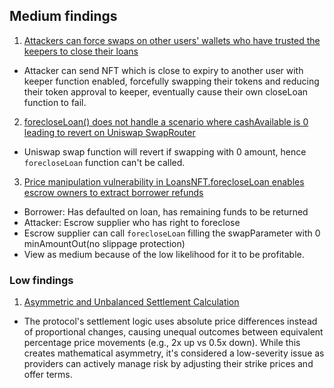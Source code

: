 ## Medium findings

1. [Attackers can force swaps on other users' wallets who have trusted the keepers to close their loans](https://cantina.xyz/code/050711ca-a6d1-4fdd-9f94-3816233c1bd5/findings/294)

- Attacker can send NFT which is close to expiry to another user with keeper function enabled, forcefully swapping their tokens and reducing their token approval to keeper, eventually cause their own closeLoan function to fail.

2. [forecloseLoan() does not handle a scenario where cashAvailable is 0 leading to revert on Uniswap SwapRouter](https://cantina.xyz/code/050711ca-a6d1-4fdd-9f94-3816233c1bd5/findings/182)

- Uniswap swap function will revert if swapping with 0 amount, hence `forecloseLoan` function can't be called.

3. [Price manipulation vulnerability in LoansNFT.forecloseLoan enables escrow owners to extract borrower refunds](https://cantina.xyz/code/050711ca-a6d1-4fdd-9f94-3816233c1bd5/findings/81)

- Borrower: Has defaulted on loan, has remaining funds to be returned
- Attacker: Escrow supplier who has right to foreclose
- Escrow supplier can call `forecloseLoan` filling the swapParameter with 0 minAmountOut(no slippage protection)
- View as medium because of the low likelihood for it to be profitable.

### Low findings

1. [Asymmetric and Unbalanced Settlement Calculation](https://cantina.xyz/code/050711ca-a6d1-4fdd-9f94-3816233c1bd5/findings/343)

- The protocol's settlement logic uses absolute price differences instead of proportional changes, causing unequal outcomes between equivalent percentage price movements (e.g., 2x up vs 0.5x down). While this creates mathematical asymmetry, it's considered a low-severity issue as providers can actively manage risk by adjusting their strike prices and offer terms.